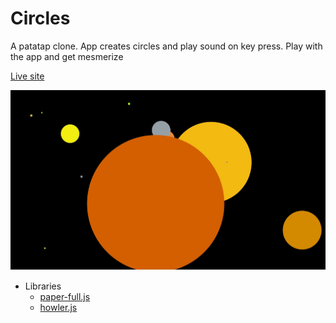 # Circles
A patatap clone. App creates circles and play sound on key press. Play with the app and get mesmerize

[Live site](https://dilanlivera.github.io/circles/)

![alt text](https://github.com/DilanLivera/circles/blob/master/img/circles2.jpg)

* Libraries
  - [paper-full.js](http://paperjs.org/)
  - [howler.js](https://howlerjs.com/)
